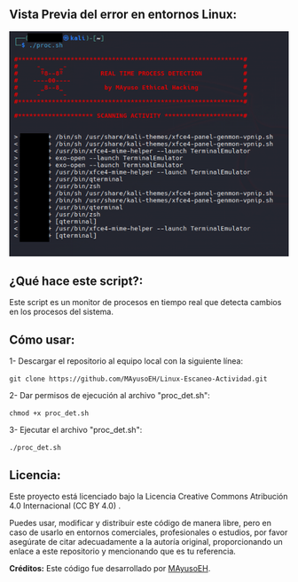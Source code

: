 ## Vista Previa del error en entornos Linux:
![Captura de pantalla del proyecto](https://github.com/MAyusoEH/Linux-Escaneo-Actividad/blob/main/pic_procscan.png)


## ¿Qué hace este script?:
Este script es un monitor de procesos en tiempo real que detecta cambios en los procesos del sistema.

## Cómo usar:

1- Descargar el repositorio al equipo local con la siguiente línea:

``git clone https://github.com/MAyusoEH/Linux-Escaneo-Actividad.git`` 

2- Dar permisos de ejecución al archivo "proc_det.sh":

``chmod +x proc_det.sh``

3- Ejecutar el archivo "proc_det.sh":

``./proc_det.sh``


## Licencia:

Este proyecto está licenciado bajo la Licencia Creative Commons Atribución 4.0 Internacional (CC BY 4.0)
.

Puedes usar, modificar y distribuir este código de manera libre, pero en caso de usarlo en entornos comerciales, profesionales o estudios, por favor asegúrate de citar adecuadamente a la autoría original, proporcionando un enlace a este repositorio y mencionando que es tu referencia.

**Créditos:** Este código fue desarrollado por [MAyusoEH](https://github.com/MAyusoEH).
